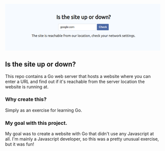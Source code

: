 ![Image of the up/down checker website](https://github.com/awulkan/go-up-down-website/blob/master/up-down-checker.png)

## Is the site up or down?
This repo contains a Go web server that hosts a website where you can enter a URL and find out if it's reachable from the server location the website is running at.

### Why create this?
Simply as an exercise for learning Go.

### My goal with this project.
My goal was to create a website with Go that didn't use any Javascript at all. I'm mainly a Javascript developer, so this was a pretty unusual exercise, but it was fun!
